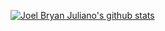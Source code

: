 [![Joel Bryan Juliano's github stats](https://github-readme-stats.vercel.app/api?username=jjuliano&count_private=true&show_icons=true&hide=contribs,prs,issues&include_all_commits=true)](https://github.com/jjuliano)
